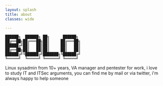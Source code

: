 ```yaml
---
layout: splash
title: about
classes: wide

--- 
```

```
██████╗  ██████╗ ██╗      ██████╗     
██╔══██╗██╔═══██╗██║     ██╔═══██╗    
██████╔╝██║   ██║██║     ██║   ██║    
██╔══██╗██║   ██║██║     ██║   ██║    
██████╔╝╚██████╔╝███████╗╚██████╔╝    
╚═════╝  ╚═════╝ ╚══════╝ ╚═════╝         
```
 Linux sysadmin from 10+ years, VA manager and pentester for work, i love to study IT and ITSec arguments, you can find me by mail or via twitter, i'm always happy to help someone 
